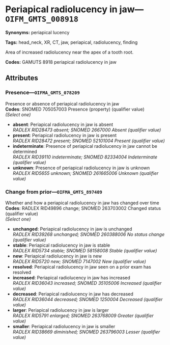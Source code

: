 # Periapical radiolucency in jaw—`OIFM_GMTS_008918`

**Synonyms:** periapical lucency

**Tags:** head_neck, XR, CT, jaw, periapical, radiolucency, finding

Area of increased radiolucency near the apex of a tooth root.

**Codes:** GAMUTS 8918 periapical radiolucency in jaw

## Attributes

### Presence—`OIFMA_GMTS_078209`

Presence or absence of periapical radiolucency in jaw  
**Codes**: SNOMED 705057003 Presence (property) (qualifier value)  
*(Select one)*

- **absent**: Periapical radiolucency in jaw is absent  
_RADLEX RID28473 absent; SNOMED 2667000 Absent (qualifier value)_
- **present**: Periapical radiolucency in jaw is present  
_RADLEX RID28472 present; SNOMED 52101004 Present (qualifier value)_
- **indeterminate**: Presence of periapical radiolucency in jaw cannot be determined  
_RADLEX RID39110 indeterminate; SNOMED 82334004 Indeterminate (qualifier value)_
- **unknown**: Presence of periapical radiolucency in jaw is unknown  
_RADLEX RID5655 unknown; SNOMED 261665006 Unknown (qualifier value)_

### Change from prior—`OIFMA_GMTS_897409`

Whether and how a periapical radiolucency in jaw has changed over time  
**Codes**: RADLEX RID49896 change; SNOMED 263703002 Changed status (qualifier value)  
*(Select one)*

- **unchanged**: Periapical radiolucency in jaw is unchanged  
_RADLEX RID39268 unchanged; SNOMED 260388006 No status change (qualifier value)_
- **stable**: Periapical radiolucency in jaw is stable  
_RADLEX RID5734 stable; SNOMED 58158008 Stable (qualifier value)_
- **new**: Periapical radiolucency in jaw is new  
_RADLEX RID5720 new; SNOMED 7147002 New (qualifier value)_
- **resolved**: Periapical radiolucency in jaw seen on a prior exam has resolved  
- **increased**: Periapical radiolucency in jaw has increased  
_RADLEX RID36043 increased; SNOMED 35105006 Increased (qualifier value)_
- **decreased**: Periapical radiolucency in jaw has decreased  
_RADLEX RID36044 decreased; SNOMED 1250004 Decreased (qualifier value)_
- **larger**: Periapical radiolucency in jaw is larger  
_RADLEX RID5791 enlarged; SNOMED 263768009 Greater (qualifier value)_
- **smaller**: Periapical radiolucency in jaw is smaller  
_RADLEX RID38669 diminished; SNOMED 263796003 Lesser (qualifier value)_